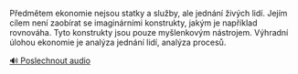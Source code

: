 
Předmětem ekonomie nejsou statky a služby, ale jednání živých lidí. Jejím cílem není zaobírat se imaginárními konstrukty, jakým je například rovnováha. Tyto konstrukty jsou pouze myšlenkovým nástrojem. Výhradní úlohou ekonomie je analýza jednání lidí, analýza procesů.

[🔊 Poslechnout audio](/data/7-paragraphs/audio/chapter_63/para_005-Pedmtem-ekonomie-nejsou-statky-a-sluby-ale-jed.mp3)
